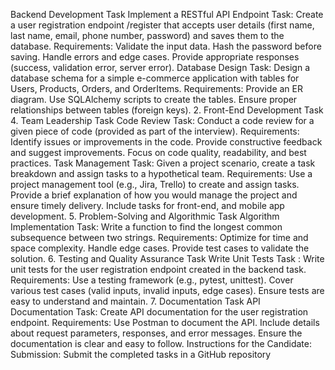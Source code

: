 Backend Development Task Implement a RESTful API Endpoint Task: Create a user registration endpoint /register that accepts user details 
(first name, last name, email, phone number, password) and saves them to the database. Requirements: Validate the input data. Hash the password before saving. 
Handle errors and edge cases. Provide appropriate responses (success, validation error, server error). Database Design Task: Design a database schema for a
simple e-commerce application with tables for Users, Products, Orders, and OrderItems. Requirements: Provide an ER diagram. Use SQLAlchemy scripts to create the tables. 
Ensure proper relationships between tables (foreign keys). 2. Front-End Development Task 4. Team Leadership Task Code Review Task: Conduct a code review for a given piece of code (provided as part of the interview).
Requirements: Identify issues or improvements in the code. Provide constructive feedback and suggest improvements. Focus on code quality, readability, and best practices. Task Management Task: Given a project scenario,
create a task breakdown and assign tasks to a hypothetical team. Requirements: Use a project management tool (e.g., Jira, Trello) to create and assign tasks.
Provide a brief explanation of how you would manage the project and ensure timely delivery. Include tasks for front-end, and mobile app development. 
5. Problem-Solving and Algorithmic Task Algorithm Implementation Task: Write a function to find the longest common subsequence between two strings.
Requirements: Optimize for time and space complexity. Handle edge cases. Provide test cases to validate the solution. 6. Testing and Quality Assurance Task Write Unit Tests Task
: Write unit tests for the user registration endpoint created in the backend task. Requirements: Use a testing framework 
(e.g., pytest, unittest). Cover various test cases (valid inputs, invalid inputs, edge cases). Ensure tests are easy to understand and maintain.
7. Documentation Task API Documentation Task: Create API documentation for the user registration endpoint. Requirements: Use Postman to document the API.
Include details about request parameters, responses, and error messages. Ensure the documentation is clear and easy to follow. Instructions for the Candidate: Submission: Submit the completed tasks in a GitHub repository


